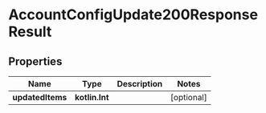 
# AccountConfigUpdate200ResponseResult

## Properties
| Name | Type | Description | Notes |
| ------------ | ------------- | ------------- | ------------- |
| **updatedItems** | **kotlin.Int** |  |  [optional] |



